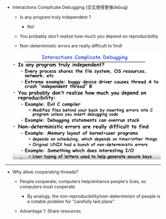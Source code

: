 * Interactions Complicate Debugging (交互使得更难debug)

	+ Is any program truly independent ?	
		- No!

	+ You probably don't realize how much you depend on reproducibility

	+ Non-deterministic errors are really difficult to find!


	![Interactions Complicate Debugging](images/05-016.png "Interactions Complicate Debugging")
	

----------------

* Why allow cooperating threads?

	+ People cooperate; computers help/enhance people's lices, so computers must cooperate
		- By analogy, the non-reproducibility/non-determinism of people is a notable problem for "carefully laid plans"

	+ Advantage 1: Share resources